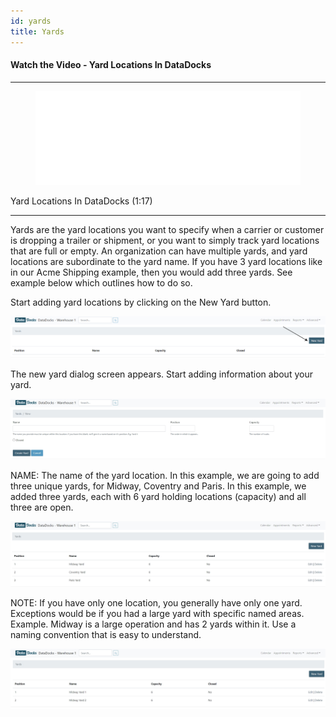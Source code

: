 ```yaml
---
id: yards
title: Yards
---
```



#### Watch the Video - Yard Locations In DataDocks

***
<figure class="video-container">
  <iframe src="//www.youtube.com/embed/V6wdLNGPa4w" frameborder="0" allowFullScreen width="100%"></iframe>
</figure>


Yard Locations In DataDocks (1:17)
***

Yards are the yard locations you want to specify when a carrier or customer is dropping a trailer or shipment, or you want to simply track yard locations that are full or empty. An organization can have multiple yards, and yard locations are subordinate to the yard name. If you have 3 yard locations like in our Acme Shipping example, then you would add three yards. See example below which outlines how to do so. 

Start adding yard locations by clicking on the New Yard button. 

[![New Yard](/img/docs/advanced/yards/new.jpg)](/img/docs/advanced/yards/new.jpg)

The new yard dialog screen appears. Start adding information about your yard. 

[![New Yard Screen](/img/docs/advanced/yards/dialog.jpg)](/img/docs/advanced/yards/dialog.jpg)

NAME: The name of the yard location. In this example, we are going to add three unique yards, for Midway, Coventry and Paris. In this example, we added three yards, each with 6 yard holding locations (capacity) and all three are open. 

[![New Yard with Name](/img/docs/advanced/yards/yards-with-names-added.jpg)](/img/docs/advanced/yards/yards-with-names-added.jpg)

NOTE: If you have only one location, you generally have only one yard. Exceptions would be if you had a large yard with specific named areas. Example. Midway is a large operation and has 2 yards within it. Use a naming convention that is easy to understand. 

[![Yard Example](/img/docs/advanced/yards/midway-yard-example.jpg)](/img/docs/advanced/yards/midway-yard-example.jpg)
